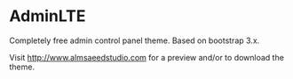 AdminLTE
========

Completely free admin control panel theme. Based on bootstrap 3.x.

Visit http://www.almsaeedstudio.com for a preview and/or to download the theme.
